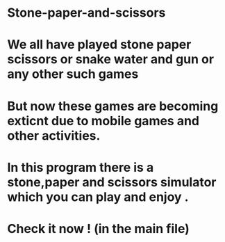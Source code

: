 # Stone-paper-and-scissors
# We all have played stone paper scissors or snake water and gun or any other such games 
# But now these games are becoming exticnt due to mobile games and other activities. 
# In this program there is a stone,paper and scissors simulator which you can play and enjoy .
# Check it now ! (in the main file)
